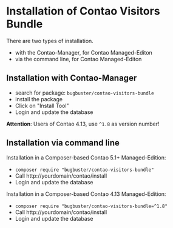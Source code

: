 # Installation of Contao Visitors Bundle

There are two types of installation.

* with the Contao-Manager, for Contao Managed-Editon
* via the command line, for Contao Managed-Editon


## Installation with Contao-Manager

* search for package: `bugbuster/contao-visitors-bundle`
* install the package
* Click on "Install Tool"
* Login and update the database

__Attention__: Users of Contao 4.13, use `^1.8` as version number! 


## Installation via command line

Installation in a Composer-based Contao 5.1+ Managed-Edition:

* `composer require "bugbuster/contao-visitors-bundle"`
* Call http://yourdomain/contao/install
* Login and update the database

Installation in a Composer-based Contao 4.13 Managed-Edition:

* `composer require "bugbuster/contao-visitors-bundle=^1.8"`
* Call http://yourdomain/contao/install
* Login and update the database
